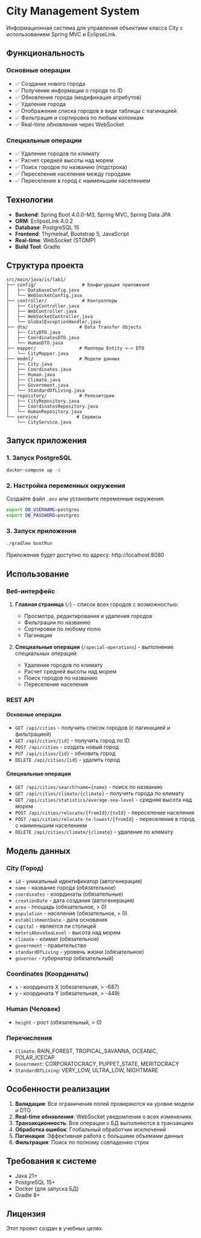 # City Management System

Информационная система для управления объектами класса City с использованием Spring MVC и EclipseLink.

## Функциональность

### Основные операции
- ✅ Создание нового города
- ✅ Получение информации о городе по ID
- ✅ Обновление города (модификация атрибутов)
- ✅ Удаление города
- ✅ Отображение списка городов в виде таблицы с пагинацией
- ✅ Фильтрация и сортировка по любым колонкам
- ✅ Real-time обновления через WebSocket

### Специальные операции
- ✅ Удаление городов по климату
- ✅ Расчет средней высоты над морем
- ✅ Поиск городов по названию (подстрока)
- ✅ Переселение населения между городами
- ✅ Переселение в город с наименьшим населением

## Технологии

- **Backend**: Spring Boot 4.0.0-M3, Spring MVC, Spring Data JPA
- **ORM**: EclipseLink 4.0.2
- **Database**: PostgreSQL 15
- **Frontend**: Thymeleaf, Bootstrap 5, JavaScript
- **Real-time**: WebSocket (STOMP)
- **Build Tool**: Gradle

## Структура проекта

```
src/main/java/is/lab1/
├── config/                 # Конфигурация приложения
│   ├── DatabaseConfig.java
│   └── WebSocketConfig.java
├── controller/             # Контроллеры
│   ├── CityController.java
│   ├── WebController.java
│   ├── WebSocketController.java
│   └── GlobalExceptionHandler.java
├── dto/                   # Data Transfer Objects
│   ├── CityDTO.java
│   ├── CoordinatesDTO.java
│   └── HumanDTO.java
├── mapper/                # Мапперы Entity <-> DTO
│   └── CityMapper.java
├── model/                 # Модели данных
│   ├── City.java
│   ├── Coordinates.java
│   ├── Human.java
│   ├── Climate.java
│   ├── Government.java
│   └── StandardOfLiving.java
├── repository/            # Репозитории
│   ├── CityRepository.java
│   ├── CoordinatesRepository.java
│   └── HumanRepository.java
└── service/              # Сервисы
    └── CityService.java
```

## Запуск приложения

### 1. Запуск PostgreSQL

```bash
docker-compose up -d
```

### 2. Настройка переменных окружения

Создайте файл `.env` или установите переменные окружения:

```bash
export DB_USERNAME=postgres
export DB_PASSWORD=postgres
```

### 3. Запуск приложения

```bash
./gradlew bootRun
```

Приложение будет доступно по адресу: http://localhost:8080

## Использование

### Веб-интерфейс

1. **Главная страница** (`/`) - список всех городов с возможностью:
   - Просмотра, редактирования и удаления городов
   - Фильтрации по названию
   - Сортировки по любому полю
   - Пагинации

2. **Специальные операции** (`/special-operations`) - выполнение специальных операций:
   - Удаление городов по климату
   - Расчет средней высоты над морем
   - Поиск городов по названию
   - Переселение населения

### REST API

#### Основные операции
- `GET /api/cities` - получить список городов (с пагинацией и фильтрацией)
- `GET /api/cities/{id}` - получить город по ID
- `POST /api/cities` - создать новый город
- `PUT /api/cities/{id}` - обновить город
- `DELETE /api/cities/{id}` - удалить город

#### Специальные операции
- `GET /api/cities/search?name={name}` - поиск по названию
- `GET /api/cities/climate/{climate}` - получить города по климату
- `GET /api/cities/statistics/average-sea-level` - средняя высота над морем
- `POST /api/cities/relocate/{fromId}/{toId}` - переселение населения
- `POST /api/cities/relocate-to-lowest/{fromId}` - переселение в город с наименьшим населением
- `DELETE /api/cities/climate/{climate}` - удаление по климату

## Модель данных

### City (Город)
- `id` - уникальный идентификатор (автогенерация)
- `name` - название города (обязательное)
- `coordinates` - координаты (обязательные)
- `creationDate` - дата создания (автогенерация)
- `area` - площадь (обязательное, > 0)
- `population` - население (обязательное, > 0)
- `establishmentDate` - дата основания
- `capital` - является ли столицей
- `metersAboveSeaLevel` - высота над морем
- `climate` - климат (обязательное)
- `government` - правительство
- `standardOfLiving` - уровень жизни (обязательное)
- `governor` - губернатор (обязательный)

### Coordinates (Координаты)
- `x` - координата X (обязательная, > -687)
- `y` - координата Y (обязательная, > -449)

### Human (Человек)
- `height` - рост (обязательный, > 0)

### Перечисления
- `Climate`: RAIN_FOREST, TROPICAL_SAVANNA, OCEANIC, POLAR_ICECAP
- `Government`: CORPORATOCRACY, PUPPET_STATE, MERITOCRACY
- `StandardOfLiving`: VERY_LOW, ULTRA_LOW, NIGHTMARE

## Особенности реализации

1. **Валидация**: Все ограничения полей проверяются на уровне модели и DTO
2. **Real-time обновления**: WebSocket уведомления о всех изменениях
3. **Транзакционность**: Все операции с БД выполняются в транзакциях
4. **Обработка ошибок**: Глобальный обработчик исключений
5. **Пагинация**: Эффективная работа с большими объемами данных
6. **Фильтрация**: Поиск по полному совпадению строк

## Требования к системе

- Java 21+
- PostgreSQL 15+
- Docker (для запуска БД)
- Gradle 8+

## Лицензия

Этот проект создан в учебных целях.
